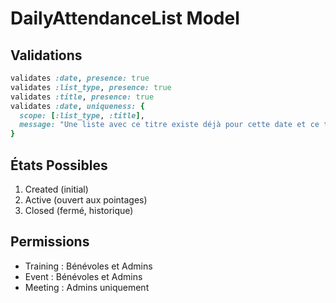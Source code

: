 # DailyAttendanceList Model

## Validations
```ruby
validates :date, presence: true
validates :list_type, presence: true
validates :title, presence: true
validates :date, uniqueness: { 
  scope: [:list_type, :title],
  message: "Une liste avec ce titre existe déjà pour cette date et ce type" 
}
```

## États Possibles
1. Created (initial)
2. Active (ouvert aux pointages)
3. Closed (fermé, historique)

## Permissions
- Training : Bénévoles et Admins
- Event : Bénévoles et Admins
- Meeting : Admins uniquement 